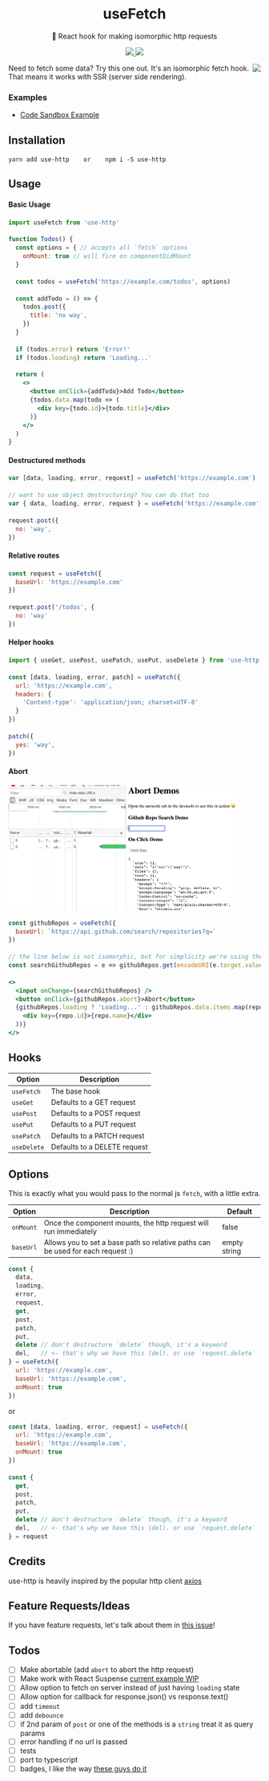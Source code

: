 <h1 align="center">useFetch</h1>
<p align="center">🐶 React hook for making isomorphic http requests</p>
<p align="center">
    <a href="https://github.com/alex-cory/use-http/pulls">
      <img src="https://camo.githubusercontent.com/d4e0f63e9613ee474a7dfdc23c240b9795712c96/68747470733a2f2f696d672e736869656c64732e696f2f62616467652f5052732d77656c636f6d652d627269676874677265656e2e737667" />
    </a>
    <a href="https://circleci.com/gh/alex-cory/use-http">
      <img src="https://img.shields.io/circleci/project/github/alex-cory/use-http/master.svg" />
    </a>
</p>

<img align="right" src="https://media.giphy.com/media/fAFg3xESCJyw/giphy.gif" />
Need to fetch some data? Try this one out. It's an isomorphic fetch hook. That means it works with SSR (server side rendering).

### Examples
- <a target="_blank" rel="noopener noreferrer" href='https://codesandbox.io/embed/km04k9k9x5'>Code Sandbox Example</a>

Installation
------------

```shell
yarn add use-http    or    npm i -S use-http
```

Usage
-----
#### Basic Usage

```jsx 
import useFetch from 'use-http'

function Todos() {
  const options = { // accepts all `fetch` options
    onMount: true // will fire on componentDidMount
  }
  
  const todos = useFetch('https://example.com/todos', options)
  
  const addTodo = () => {
    todos.post({
      title: 'no way',
    })
  }

  if (todos.error) return 'Error!'
  if (todos.loading) return 'Loading...'
  
  return (
    <>
      <button onClick={addTodo}>Add Todo</button>
      {todos.data.map(todo => (
        <div key={todo.id}>{todo.title}</div>
      )}
    </>
  )
}
```
#### Destructured methods
```jsx
var [data, loading, error, request] = useFetch('https://example.com')

// want to use object destructuring? You can do that too
var { data, loading, error, request } = useFetch('https://example.com')

request.post({
  no: 'way',
})
```
#### Relative routes
```jsx
const request = useFetch({
  baseUrl: 'https://example.com'
})

request.post('/todos', {
  no: 'way'
})
```
#### Helper hooks

```jsx
import { useGet, usePost, usePatch, usePut, useDelete } from 'use-http'

const [data, loading, error, patch] = usePatch({
  url: 'https://example.com',
  headers: {
    'Content-type': 'application/json; charset=UTF-8'
  }
})

patch({
  yes: 'way',
})
```

#### Abort

<img src="public/abort-example-1.gif" height="250" />


```jsx
const githubRepos = useFetch({
  baseUrl: `https://api.github.com/search/repositories?q=`
})

// the line below is not isomorphic, but for simplicity we're using the browsers `encodeURI`
const searchGithubRepos = e => githubRepos.get(encodeURI(e.target.value))

<>
  <input onChange={searchGithubRepos} />
  <button onClick={githubRepos.abort}>Abort</button>
  {githubRepos.loading ? 'Loading...' : githubRepos.data.items.map(repo => (
    <div key={repo.id}>{repo.name}</div>
  ))}
</>
```

Hooks
----
| Option                | Description                                                                              |
| --------------------- | ---------------------------------------------------------------------------------------- |
| `useFetch` | The base hook |
| `useGet` | Defaults to a GET request |
| `usePost` | Defaults to a POST request |
| `usePut` | Defaults to a PUT request |
| `usePatch` | Defaults to a PATCH request |
| `useDelete` | Defaults to a DELETE request |

Options
-----

This is exactly what you would pass to the normal js `fetch`, with a little extra.

| Option                | Description                                                               |  Default     |
| --------------------- | --------------------------------------------------------------------------|------------- |
| `onMount` | Once the component mounts, the http request will run immediately | false |
| `baseUrl` | Allows you to set a base path so relative paths can be used for each request :)       | empty string |

```jsx
const {
  data,
  loading,
  error,
  request,
  get,
  post,
  patch,
  put,
  delete // don't destructure `delete` though, it's a keyword
  del,   // <- that's why we have this (del). or use `request.delete`
} = useFetch({
  url: 'https://example.com',
  baseUrl: 'https://example.com',
  onMount: true
})
```
or
```jsx
const [data, loading, error, request] = useFetch({
  url: 'https://example.com',
  baseUrl: 'https://example.com',
  onMount: true
})

const {
  get,
  post,
  patch,
  put,
  delete // don't destructure `delete` though, it's a keyword
  del,   // <- that's why we have this (del). or use `request.delete`
} = request
```

Credits
--------
use-http is heavily inspired by the popular http client [axios](https://github.com/axios/axios)

Feature Requests/Ideas
----------------------
If you have feature requests, let's talk about them in [this issue](https://github.com/alex-cory/use-http/issues/13)!

Todos
------
 - [ ] Make abortable (add `abort` to abort the http request)
 - [ ] Make work with React Suspense [current example WIP](https://codesandbox.io/s/7ww5950no0)
 - [ ] Allow option to fetch on server instead of just having `loading` state
 - [ ] Allow option for callback for response.json() vs response.text()
 - [ ] add `timeout`
 - [ ] add `debounce`
 - [ ] if 2nd param of `post` or one of the methods is a `string` treat it as query params
 - [ ] error handling if no url is passed
 - [ ] tests
 - [ ] port to typescript
 - [ ] badges, I like the way [these guys do it](https://github.com/GitSquared/edex-ui)
